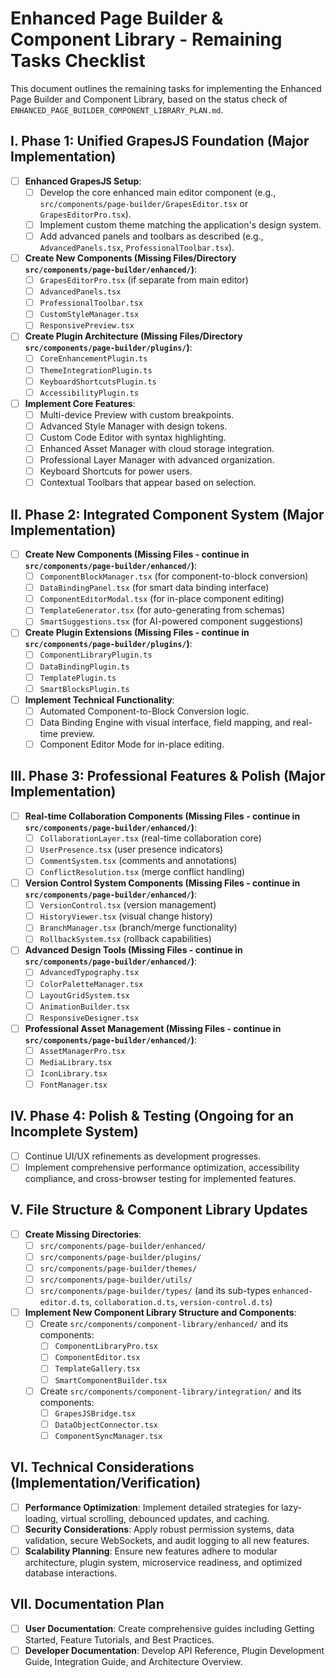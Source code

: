 # Enhanced Page Builder & Component Library - Remaining Tasks Checklist

This document outlines the remaining tasks for implementing the Enhanced Page Builder and Component Library, based on the status check of `ENHANCED_PAGE_BUILDER_COMPONENT_LIBRARY_PLAN.md`.

## I. Phase 1: Unified GrapesJS Foundation (Major Implementation)

- [ ] **Enhanced GrapesJS Setup**:
    - [ ] Develop the core enhanced main editor component (e.g., `src/components/page-builder/GrapesEditor.tsx` or `GrapesEditorPro.tsx`).
    - [ ] Implement custom theme matching the application's design system.
    - [ ] Add advanced panels and toolbars as described (e.g., `AdvancedPanels.tsx`, `ProfessionalToolbar.tsx`).
- [ ] **Create New Components (Missing Files/Directory `src/components/page-builder/enhanced/`)**:
    - [ ] `GrapesEditorPro.tsx` (if separate from main editor)
    - [ ] `AdvancedPanels.tsx`
    - [ ] `ProfessionalToolbar.tsx`
    - [ ] `CustomStyleManager.tsx`
    - [ ] `ResponsivePreview.tsx`
- [ ] **Create Plugin Architecture (Missing Files/Directory `src/components/page-builder/plugins/`)**:
    - [ ] `CoreEnhancementPlugin.ts`
    - [ ] `ThemeIntegrationPlugin.ts`
    - [ ] `KeyboardShortcutsPlugin.ts`
    - [ ] `AccessibilityPlugin.ts`
- [ ] **Implement Core Features**:
    - [ ] Multi-device Preview with custom breakpoints.
    - [ ] Advanced Style Manager with design tokens.
    - [ ] Custom Code Editor with syntax highlighting.
    - [ ] Enhanced Asset Manager with cloud storage integration.
    - [ ] Professional Layer Manager with advanced organization.
    - [ ] Keyboard Shortcuts for power users.
    - [ ] Contextual Toolbars that appear based on selection.

## II. Phase 2: Integrated Component System (Major Implementation)

- [ ] **Create New Components (Missing Files - continue in `src/components/page-builder/enhanced/`)**:
    - [ ] `ComponentBlockManager.tsx` (for component-to-block conversion)
    - [ ] `DataBindingPanel.tsx` (for smart data binding interface)
    - [ ] `ComponentEditorModal.tsx` (for in-place component editing)
    - [ ] `TemplateGenerator.tsx` (for auto-generating from schemas)
    - [ ] `SmartSuggestions.tsx` (for AI-powered component suggestions)
- [ ] **Create Plugin Extensions (Missing Files - continue in `src/components/page-builder/plugins/`)**:
    - [ ] `ComponentLibraryPlugin.ts`
    - [ ] `DataBindingPlugin.ts`
    - [ ] `TemplatePlugin.ts`
    - [ ] `SmartBlocksPlugin.ts`
- [ ] **Implement Technical Functionality**:
    - [ ] Automated Component-to-Block Conversion logic.
    - [ ] Data Binding Engine with visual interface, field mapping, and real-time preview.
    - [ ] Component Editor Mode for in-place editing.

## III. Phase 3: Professional Features & Polish (Major Implementation)

- [ ] **Real-time Collaboration Components (Missing Files - continue in `src/components/page-builder/enhanced/`)**:
    - [ ] `CollaborationLayer.tsx` (real-time collaboration core)
    - [ ] `UserPresence.tsx` (user presence indicators)
    - [ ] `CommentSystem.tsx` (comments and annotations)
    - [ ] `ConflictResolution.tsx` (merge conflict handling)
- [ ] **Version Control System Components (Missing Files - continue in `src/components/page-builder/enhanced/`)**:
    - [ ] `VersionControl.tsx` (version management)
    - [ ] `HistoryViewer.tsx` (visual change history)
    - [ ] `BranchManager.tsx` (branch/merge functionality)
    - [ ] `RollbackSystem.tsx` (rollback capabilities)
- [ ] **Advanced Design Tools (Missing Files - continue in `src/components/page-builder/enhanced/`)**:
    - [ ] `AdvancedTypography.tsx`
    - [ ] `ColorPaletteManager.tsx`
    - [ ] `LayoutGridSystem.tsx`
    - [ ] `AnimationBuilder.tsx`
    - [ ] `ResponsiveDesigner.tsx`
- [ ] **Professional Asset Management (Missing Files - continue in `src/components/page-builder/enhanced/`)**:
    - [ ] `AssetManagerPro.tsx`
    - [ ] `MediaLibrary.tsx`
    - [ ] `IconLibrary.tsx`
    - [ ] `FontManager.tsx`

## IV. Phase 4: Polish & Testing (Ongoing for an Incomplete System)

- [ ] Continue UI/UX refinements as development progresses.
- [ ] Implement comprehensive performance optimization, accessibility compliance, and cross-browser testing for implemented features.

## V. File Structure & Component Library Updates

- [ ] **Create Missing Directories**:
    - [ ] `src/components/page-builder/enhanced/`
    - [ ] `src/components/page-builder/plugins/`
    - [ ] `src/components/page-builder/themes/`
    - [ ] `src/components/page-builder/utils/`
    - [ ] `src/components/page-builder/types/` (and its sub-types `enhanced-editor.d.ts`, `collaboration.d.ts`, `version-control.d.ts`)
- [ ] **Implement New Component Library Structure and Components**:
    - [ ] Create `src/components/component-library/enhanced/` and its components:
        - [ ] `ComponentLibraryPro.tsx`
        - [ ] `ComponentEditor.tsx`
        - [ ] `TemplateGallery.tsx`
        - [ ] `SmartComponentBuilder.tsx`
    - [ ] Create `src/components/component-library/integration/` and its components:
        - [ ] `GrapesJSBridge.tsx`
        - [ ] `DataObjectConnector.tsx`
        - [ ] `ComponentSyncManager.tsx`

## VI. Technical Considerations (Implementation/Verification)

- [ ] **Performance Optimization**: Implement detailed strategies for lazy-loading, virtual scrolling, debounced updates, and caching.
- [ ] **Security Considerations**: Apply robust permission systems, data validation, secure WebSockets, and audit logging to all new features.
- [ ] **Scalability Planning**: Ensure new features adhere to modular architecture, plugin system, microservice readiness, and optimized database interactions.

## VII. Documentation Plan

- [ ] **User Documentation**: Create comprehensive guides including Getting Started, Feature Tutorials, and Best Practices.
- [ ] **Developer Documentation**: Develop API Reference, Plugin Development Guide, Integration Guide, and Architecture Overview.